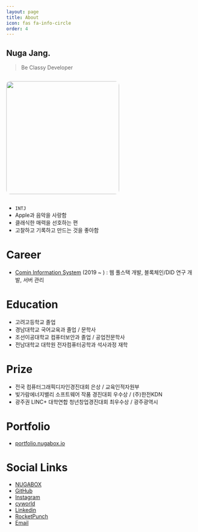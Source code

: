 ```yaml
---
layout: page
title: About
icon: fas fa-info-circle
order: 4
---
```


## Nuga Jang.

> Be Classy Developer

<p style="display:inline-block;">
  <img src="https://cdn.jsdelivr.net/gh/nugaBox/nugabox.github.io/assets/img/common/about.jpg" width="300px" align="left" style="display:block; border-radius: 10px; padding: 0px;">
</p>

- `INTJ`
- Apple과 음악을 사랑함
- 클래식한 매력을 선호하는 편
- 고찰하고 기록하고 만드는 것을 좋아함

# Career

- [Comin Information System](https://www.comin.com) (2019 ~ ) : 웹 풀스택 개발, 블록체인/DID 연구 개발, 서버 관리

# Education

- 고려고등학교 졸업
- 경남대학교 국어교육과 졸업 / 문학사
- 조선이공대학교 컴퓨터보안과 졸업 / 공업전문학사
- 전남대학교 대학원 전자컴퓨터공학과 석사과정 재학

# Prize

- 전국 컴퓨터그래픽디자인경진대회 은상 / 교육인적자원부
- 빛가람에너지밸리 소프트웨어 작품 경진대회 우수상 / (주)한전KDN
- 광주권 LINC+ 대학연합 청년창업경진대회 최우수상 / 광주광역시

# Portfolio

- [portfolio.nugabox.io](https://portfolio.nugabox.io)

# Social Links

- [NUGABOX](https://nugabox.com)
- [GitHub](https://github.com/nugaBox)
- [Instagram](https://www.instagram.com/nugabox)
- [cyworld](https://minihompy.cyworld.com/nugabox)
- [Linkedin](https://www.linkedin.com/in/nugabox/)
- [RocketPunch](https://www.rocketpunch.com/@nugabox)
- [Email](mailto:root@nugabox.com)
